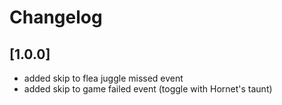 # Changelog

## [1.0.0]
- added skip to flea juggle missed event
- added skip to game failed event (toggle with Hornet's taunt)